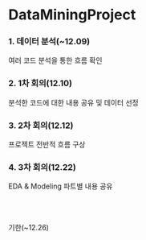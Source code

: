 # DataMiningProject
### 1. 데이터 분석(~12.09) 
   여러 코드 분석을 통한 흐름 확인
### 2. 1차 회의(12.10) 
   분석한 코드에 대한 내용 공유 및 데이터 선정
### 3. 2차 회의(12.12) 
   프로젝트 전반적 흐름 구상
### 4. 3차 회의(12.22) 
   EDA & Modeling 파트별 내용 공유

 <br/> <br/>

기한(~12.26)
